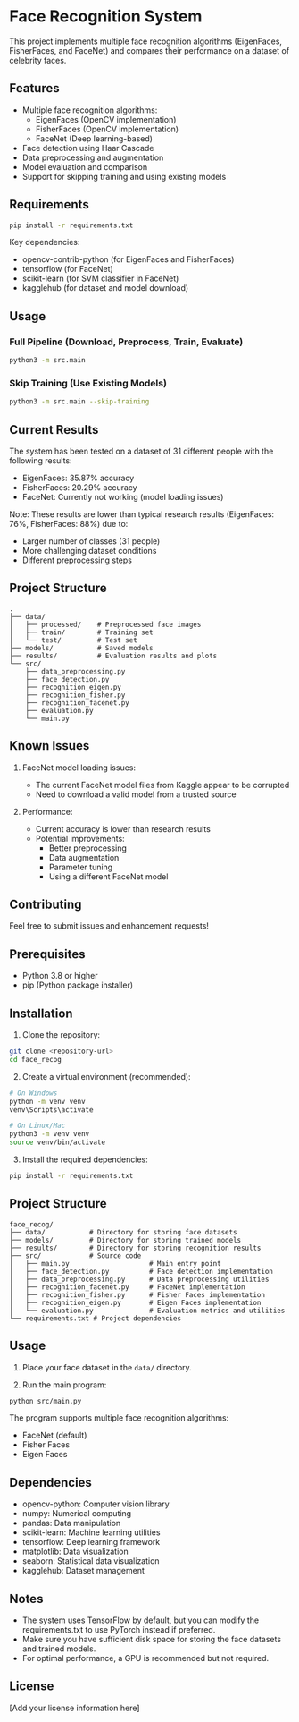 # Face Recognition System

This project implements multiple face recognition algorithms (EigenFaces, FisherFaces, and FaceNet) and compares their performance on a dataset of celebrity faces.

## Features

- Multiple face recognition algorithms:
  - EigenFaces (OpenCV implementation)
  - FisherFaces (OpenCV implementation)
  - FaceNet (Deep learning-based)
- Face detection using Haar Cascade
- Data preprocessing and augmentation
- Model evaluation and comparison
- Support for skipping training and using existing models

## Requirements

```bash
pip install -r requirements.txt
```

Key dependencies:
- opencv-contrib-python (for EigenFaces and FisherFaces)
- tensorflow (for FaceNet)
- scikit-learn (for SVM classifier in FaceNet)
- kagglehub (for dataset and model download)

## Usage

### Full Pipeline (Download, Preprocess, Train, Evaluate)

```bash
python3 -m src.main
```

### Skip Training (Use Existing Models)

```bash
python3 -m src.main --skip-training
```

## Current Results

The system has been tested on a dataset of 31 different people with the following results:

- EigenFaces: 35.87% accuracy
- FisherFaces: 20.29% accuracy
- FaceNet: Currently not working (model loading issues)

Note: These results are lower than typical research results (EigenFaces: 76%, FisherFaces: 88%) due to:
- Larger number of classes (31 people)
- More challenging dataset conditions
- Different preprocessing steps

## Project Structure

```
.
├── data/
│   ├── processed/    # Preprocessed face images
│   ├── train/        # Training set
│   └── test/         # Test set
├── models/           # Saved models
├── results/          # Evaluation results and plots
└── src/
    ├── data_preprocessing.py
    ├── face_detection.py
    ├── recognition_eigen.py
    ├── recognition_fisher.py
    ├── recognition_facenet.py
    ├── evaluation.py
    └── main.py
```

## Known Issues

1. FaceNet model loading issues:
   - The current FaceNet model files from Kaggle appear to be corrupted
   - Need to download a valid model from a trusted source

2. Performance:
   - Current accuracy is lower than research results
   - Potential improvements:
     - Better preprocessing
     - Data augmentation
     - Parameter tuning
     - Using a different FaceNet model

## Contributing

Feel free to submit issues and enhancement requests!

## Prerequisites

- Python 3.8 or higher
- pip (Python package installer)

## Installation

1. Clone the repository:
```bash
git clone <repository-url>
cd face_recog
```

2. Create a virtual environment (recommended):
```bash
# On Windows
python -m venv venv
venv\Scripts\activate

# On Linux/Mac
python3 -m venv venv
source venv/bin/activate
```

3. Install the required dependencies:
```bash
pip install -r requirements.txt
```

## Project Structure

```
face_recog/
├── data/           # Directory for storing face datasets
├── models/         # Directory for storing trained models
├── results/        # Directory for storing recognition results
├── src/            # Source code
│   ├── main.py                    # Main entry point
│   ├── face_detection.py          # Face detection implementation
│   ├── data_preprocessing.py      # Data preprocessing utilities
│   ├── recognition_facenet.py     # FaceNet implementation
│   ├── recognition_fisher.py      # Fisher Faces implementation
│   ├── recognition_eigen.py       # Eigen Faces implementation
│   └── evaluation.py              # Evaluation metrics and utilities
└── requirements.txt # Project dependencies
```

## Usage

1. Place your face dataset in the `data/` directory.

2. Run the main program:
```bash
python src/main.py
```

The program supports multiple face recognition algorithms:
- FaceNet (default)
- Fisher Faces
- Eigen Faces

## Dependencies

- opencv-python: Computer vision library
- numpy: Numerical computing
- pandas: Data manipulation
- scikit-learn: Machine learning utilities
- tensorflow: Deep learning framework
- matplotlib: Data visualization
- seaborn: Statistical data visualization
- kagglehub: Dataset management

## Notes

- The system uses TensorFlow by default, but you can modify the requirements.txt to use PyTorch instead if preferred.
- Make sure you have sufficient disk space for storing the face datasets and trained models.
- For optimal performance, a GPU is recommended but not required.

## License

[Add your license information here] 